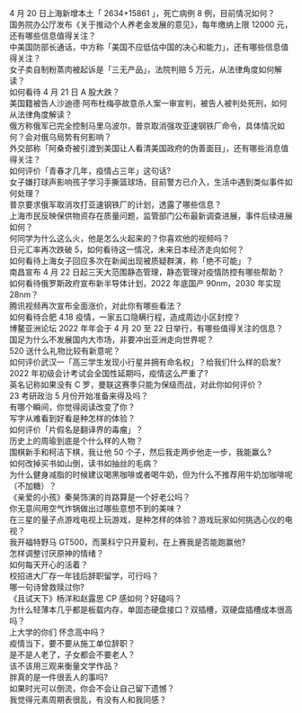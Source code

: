 4 月 20 日上海新增本土「 2634+15861 」，死亡病例 8 例，目前情况如何？  
国务院办公厅发布《关于推动个人养老金发展的意见》，每年缴纳上限 12000 元，还有哪些信息值得关注？  
中美国防部长通话，中方称「美国不应低估中国的决心和能力」，还有哪些信息值得关注？  
女子卖自制粉蒸肉被起诉是「三无产品」，法院判赔 5 万元，从法律角度如何解读？  
如何看待 4 月 21 日 A 股大跌？  
美国籍被告人沙迪德·阿布杜梅亭故意杀人案一审宣判，被告人被判处死刑，如何从法律角度解读？  
俄方称俄军已完全控制马里乌波尔，普京取消强攻亚速钢铁厂命令，具体情况如何？会对俄乌局势有何影响？  
外交部称「阿桑奇被引渡到美国让人看清美国政府的伪善面目」，还有哪些消息值得关注？  
如何评价「青春才几年，疫情占三年」这句话?  
女子嫌打球声影响孩子学习手撕篮球场，目前警方已介入，生活中遇到类似事件如何处理？  
普京要求俄军取消攻打亚速钢铁厂的计划，透露了哪些信息？  
上海市民反映保供物资存在质量问题，监管部门公布最新调查进展，事件后续进展如何？  
何同学为什么这么火，他是怎么火起来的？你喜欢他的视频吗？  
日元汇率再次跌破 5，如何看待这一情况，未来日本经济走向如何？  
如何看待上海女子回应多次在新闻出现被质疑群演，称「绝不可能」？  
南昌宣布 4 月 22 日起三天大范围静态管理，静态管理对疫情防控有哪些帮助？  
如何看待俄罗斯政府宣布新半导体计划，2022 年底国产 90nm，2030 年实现 28nm？  
腾讯视频再次宣布全面涨价，对此你有哪些看法？  
如何看待合肥 4.18 疫情，一家五口隐瞒行程，造成周边小区封控？  
博鳌亚洲论坛 2022 年年会于 4 月 20 至 22 日举行，有哪些值得关注的信息？  
国足为什么不发展国内大市场，非要冲出亚洲走向世界呢？  
520 送什么礼物比较有新意呢？  
如何评价武汉一「高三学生发现小行星并拥有命名权」？给我们什么样的启发?  
2022 年初级会计考试会全国性延期吗，疫情这么严重了?  
英名记称如果没有 C 罗，曼联这赛季只能为保级而战，对此你如何评价？  
23 考研政治 5 月份开始准备来得及吗？  
有哪个瞬间，你觉得阅读改变了你？  
写字从难看到好看是种怎样的体验？  
如何评价「片假名是翻译界的毒瘤」？  
历史上的周瑜到底是个什么样的人物？  
围棋新手和柯洁下棋，我让他 50 个子，然后我走两步他走一步，我能赢么?  
如何改掉买书如山倒，读书如抽丝的毛病？  
为什么健身减脂的时候建议喝黑咖啡或者喝牛奶，但为什么不推荐用牛奶加咖啡呢（不加糖）？  
《亲爱的小孩》秦昊饰演的肖路算是一个好老公吗？  
你无意间用空气炸锅做出过哪些意想不到的美味？  
在三星的量子点游戏电视上玩游戏，是种怎样的体验？游戏玩家如何挑选心仪的电视？  
我开福特野马 GT500，而莱科宁只开夏利，在上赛我是否能跑赢他?  
怎样调整讨厌原神的情绪？  
如何每天开心的活着？  
校招进大厂存一年钱后辞职留学，可行吗？  
哪一句诗曾救赎过你?  
《且试天下》杨洋和赵露思 CP 感如何？好磕吗？  
为什么轻薄本几乎都是板载内存，单固态硬盘接口？双插槽，双硬盘插槽成本很高吗？  
上大学的你们 怀念高中吗？  
疫情当下，要不要从施工单位辞职？  
是不是人老了，子女都会不要老人？  
该不该用三观来衡量文学作品？  
胖真的是一件很丢人的事吗?  
如果时光可以倒流，你会不会让自己留下遗憾？  
我觉得元素周期表很乱，有没有人和我同感？  

